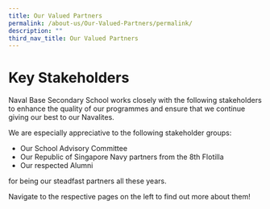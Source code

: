 ```yaml
---
title: Our Valued Partners
permalink: /about-us/Our-Valued-Partners/permalink/
description: ""
third_nav_title: Our Valued Partners
---
```

# Key Stakeholders

Naval Base Secondary School works closely with the following stakeholders to enhance the quality of our programmes and ensure that we continue giving our best to our Navalites. 

We are especially appreciative to the following stakeholder groups:
* Our School Advisory Committee
* Our Republic of Singapore Navy partners from the 8th Flotilla
* Our respected Alumni 

for being our steadfast partners all these years. 

Navigate to the respective pages on the left to find out more about them!